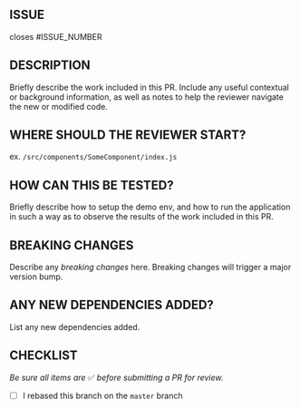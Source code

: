 ## ISSUE

closes #ISSUE_NUMBER

## DESCRIPTION

Briefly describe the work included in this PR. Include any useful contextual or
background information, as well as notes to help the reviewer navigate the new
or modified code.

## WHERE SHOULD THE REVIEWER START?

ex. `/src/components/SomeComponent/index.js`

## HOW CAN THIS BE TESTED?

Briefly describe how to setup the demo env, and how to run the application in
such a way as to observe the results of the work included in this PR.

## BREAKING CHANGES

Describe any _breaking changes_ here. Breaking changes will trigger a major
version bump.

## ANY NEW DEPENDENCIES ADDED?

List any new dependencies added.

## CHECKLIST

_Be sure all items are_ ✅ _before submitting a PR for review._

* [ ] I rebased this branch on the `master` branch
